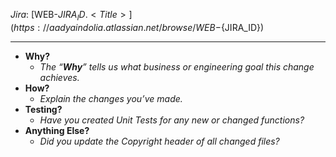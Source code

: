 *Jira*: [WEB-${JIRA_ID}. <Title>](https://aadyaindolia.atlassian.net/browse/WEB-${JIRA_ID})
___
* **Why?**
  * *The “**Why**” tells us what business or engineering goal this change achieves.*
* **How?**
  * *Explain the changes you’ve made.*
* **Testing?**
  * *Have you created Unit Tests for any new or changed functions?*
* **Anything Else?**
  * *Did you update the Copyright header of all changed files?*
